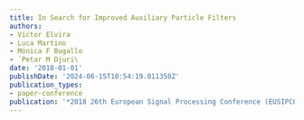 ```yaml
---
title: In Search for Improved Auxiliary Particle Filters
authors:
- Vı́ctor Elvira
- Luca Martino
- Mónica F Bugallo
- ́ Petar M Djuri\
date: '2018-01-01'
publishDate: '2024-06-15T10:54:19.011350Z'
publication_types:
- paper-conference
publication: '*2018 26th European Signal Processing Conference (EUSIPCO)*'
---
```

